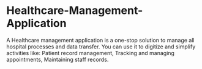 # Healthcare-Management-Application
A Healthcare management application is a one-stop solution to manage all hospital processes and data transfer. You can use it to digitize and simplify activities like: Patient record management, Tracking and managing appointments, Maintaining staff records.
